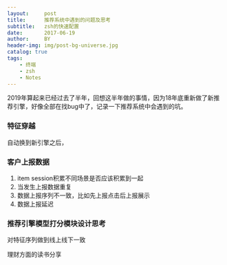 ```yaml
---
layout:     post
title:      推荐系统中遇到的问题及思考
subtitle:   zsh的快速配置
date:       2017-06-19
author:     BY
header-img: img/post-bg-universe.jpg
catalog: true
tags:
    - 终端
    - zsh
    - Notes
---
```


2019年算起来已经过去了半年，回想这半年做的事情，因为18年底重新做了新推荐引擎，好像全部在找bug中了，记录一下推荐系统中会遇到的坑。

### 特征穿越

自动换到新引擎之后，


### 客户上报数据

1. item session积累不同场景是否应该积累到一起
2. 当发生上报数据重复
3. 数据上报序列不一致，比如先上报点击后上报展示
4. 数据上报延迟

### 推荐引擎模型打分模块设计思考

对特征序列做到线上线下一致





理财方面的读书分享
